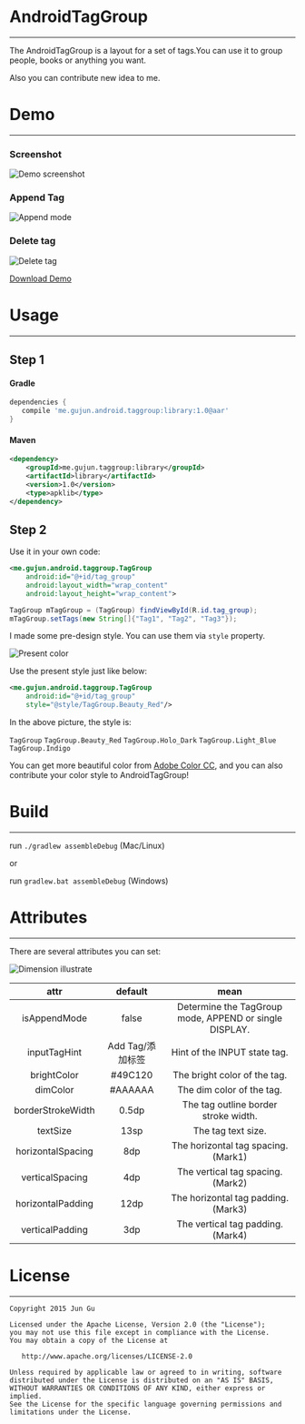 # AndroidTagGroup
---

The AndroidTagGroup is a layout for a set of tags.You can use it to group people, books or anything you want.

Also you can contribute new idea to me.


# Demo
---

### Screenshot

![Demo screenshot](https://raw.github.com/2dxgujun/AndroidTagGroup/master/assets/demo_screenshot.png)

### Append Tag

![Append mode](https://raw.github.com/2dxgujun/AndroidTagGroup/master/assets/append_mode.png)

### Delete tag

![Delete tag](https://raw.github.com/2dxgujun/AndroidTagGroup/master/assets/delete_tag.png)

[Download Demo](https://github.com/2dxgujun/AndroidTagGroup/releases/download/v1.0/AndroidTagGroup-Demo-v1.0.apk)

# Usage
---

## Step 1

#### Gradle
```groovy
dependencies {
   compile 'me.gujun.android.taggroup:library:1.0@aar'
}
```

#### Maven
```xml
<dependency>
    <groupId>me.gujun.taggroup:library</groupId>
    <artifactId>library</artifactId>
    <version>1.0</version>
    <type>apklib</type>
</dependency>
```

## Step 2

Use it in your own code:
```xml
<me.gujun.android.taggroup.TagGroup
    android:id="@+id/tag_group"
    android:layout_width="wrap_content"
    android:layout_height="wrap_content">
```

```java
TagGroup mTagGroup = (TagGroup) findViewById(R.id.tag_group);
mTagGroup.setTags(new String[]{"Tag1", "Tag2", "Tag3"});
```

I made some pre-design style. You can use them via `style` property.

![Present color](https://raw.github.com/2dxgujun/AndroidTagGroup/master/assets/present_color.png)

Use the present style just like below:

```xml
<me.gujun.android.taggroup.TagGroup
    android:id="@+id/tag_group"
    style="@style/TagGroup.Beauty_Red"/>
```

In the above picture, the style is:

`TagGroup`
`TagGroup.Beauty_Red`
`TagGroup.Holo_Dark`
`TagGroup.Light_Blue`
`TagGroup.Indigo`

You can get more beautiful color from [Adobe Color CC](https://color.adobe.com), and you can also contribute your color style to AndroidTagGroup!


# Build
---

run `./gradlew assembleDebug` (Mac/Linux)

or

run `gradlew.bat assembleDebug` (Windows)

# Attributes
---

There are several attributes you can set:

![Dimension illustrate](https://raw.github.com/2dxgujun/AndroidTagGroup/master/assets/dimension_illustrate.png)

|     attr      	|    default      |                         mean                         	|
|:-----------------:|:---------------:|:-------------------------------------------------------:|
| isAppendMode  	| false           | Determine the TagGroup mode, APPEND or single DISPLAY.  |
| inputTagHint   	| Add Tag/添加标签 | Hint of the INPUT state tag.                         	|
| brightColor	    | #49C120         | The bright color of the tag.                          	|
| dimColor       	| #AAAAAA         | The dim color of the tag.                           	|
| borderStrokeWidth | 0.5dp           | The tag outline border stroke width.        	        |
| textSize      	| 13sp            | The tag text size.                                  	|
| horizontalSpacing | 8dp             | The horizontal tag spacing.(Mark1)                     	|
| verticalSpacing  	| 4dp             | The vertical tag spacing.(Mark2)                      	|
| horizontalPadding	| 12dp            | The horizontal tag padding.(Mark3)                     	|
| verticalPadding  	| 3dp             | The vertical tag padding.(Mark4)                       	|


# License
---

    Copyright 2015 Jun Gu

    Licensed under the Apache License, Version 2.0 (the "License");
    you may not use this file except in compliance with the License.
    You may obtain a copy of the License at

       http://www.apache.org/licenses/LICENSE-2.0

    Unless required by applicable law or agreed to in writing, software
    distributed under the License is distributed on an "AS IS" BASIS,
    WITHOUT WARRANTIES OR CONDITIONS OF ANY KIND, either express or implied.
    See the License for the specific language governing permissions and
    limitations under the License.